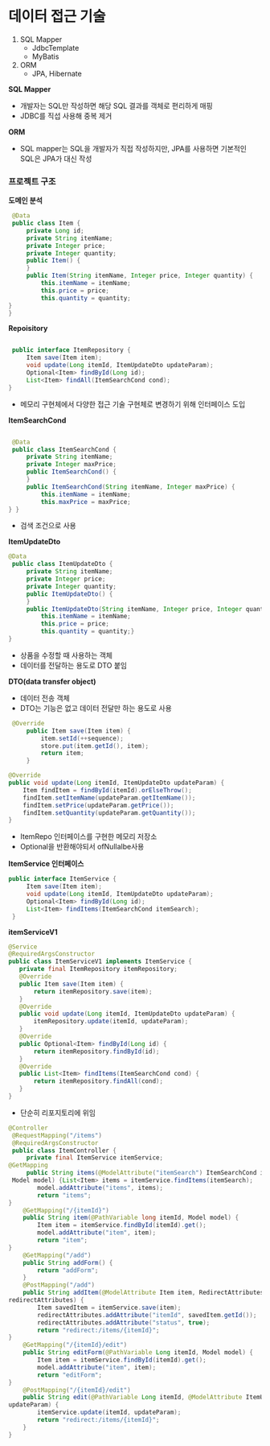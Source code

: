 # 데이터 접근 기술

1. SQL Mapper
    * JdbcTemplate
    * MyBatis
2. ORM
    * JPA, Hibernate


**SQL Mapper**

* 개발자는 SQL만 작성하면 해당 SQL 결과를 객체로 편리하게 매핑
* JDBC를 직섭 사용해 중복 제거

**ORM**

*  SQL mapper는 SQL을 개발자가 직접 작성하지만, JPA를 사용하면 기본적인 SQL은 JPA가 대신 작성


### 프로젝트 구조

**도메인 분석**
~~~java
 @Data
 public class Item {
     private Long id;
     private String itemName;
     private Integer price;
     private Integer quantity;
     public Item() {
     }
     public Item(String itemName, Integer price, Integer quantity) {
         this.itemName = itemName;
         this.price = price;
         this.quantity = quantity;
} 
}
~~~

**Repoisitory**
~~~java

 public interface ItemRepository {
     Item save(Item item);
     void update(Long itemId, ItemUpdateDto updateParam);
     Optional<Item> findById(Long id);
     List<Item> findAll(ItemSearchCond cond);
}
~~~

* 메모리 구현체에서 다양한 접근 기술 구현체로 변경하기 위해 인터페이스 도입


**ItemSearchCond**
~~~java

 @Data
 public class ItemSearchCond {
     private String itemName;
     private Integer maxPrice;
     public ItemSearchCond() {
     }
     public ItemSearchCond(String itemName, Integer maxPrice) {
         this.itemName = itemName;
         this.maxPrice = maxPrice;
} }
~~~
* 검색 조건으로 사용

**ItemUpdateDto**

~~~java
@Data
 public class ItemUpdateDto {
     private String itemName;
     private Integer price;
     private Integer quantity;
     public ItemUpdateDto() {
     }
     public ItemUpdateDto(String itemName, Integer price, Integer quantity) {
         this.itemName = itemName;
         this.price = price;
         this.quantity = quantity;} 
}
~~~
* 상품을 수정할 때 사용하는 객체
* 데이터를 전달하는 용도로 DTO 붙임

**DTO(data transfer object)**

* 데이터 전송 객체
* DTO는 기능은 없고 데이터 전달만 하는 용도로 사용

~~~java
 @Override
     public Item save(Item item) {
         item.setId(++sequence);
         store.put(item.getId(), item);
         return item;
     }

@Override
public void update(Long itemId, ItemUpdateDto updateParam) {
    Item findItem = findById(itemId).orElseThrow();
    findItem.setItemName(updateParam.getItemName());
    findItem.setPrice(updateParam.getPrice());
    findItem.setQuantity(updateParam.getQuantity());
}
~~~
* ItemRepo 인터페이스를 구현한 메모리 저장소
* Optional을 반환해야되서 ofNullalbe사용

**ItemService 인터페이스**

~~~java
public interface ItemService {
     Item save(Item item);
     void update(Long itemId, ItemUpdateDto updateParam);
     Optional<Item> findById(Long id);
     List<Item> findItems(ItemSearchCond itemSearch);
 }
 ~~~

 **itemServiceV1**
 ~~~java
 @Service
@RequiredArgsConstructor
public class ItemServiceV1 implements ItemService {
    private final ItemRepository itemRepository;
    @Override
    public Item save(Item item) {
        return itemRepository.save(item);
    }
    @Override
    public void update(Long itemId, ItemUpdateDto updateParam) {
        itemRepository.update(itemId, updateParam);
    }
    @Override
    public Optional<Item> findById(Long id) {
        return itemRepository.findById(id);
    }
    @Override
    public List<Item> findItems(ItemSearchCond cond) {
        return itemRepository.findAll(cond);
    }
}
~~~
* 단순히 리포지토리에 위임

~~~java
@Controller
 @RequestMapping("/items")
 @RequiredArgsConstructor
 public class ItemController {
     private final ItemService itemService;
@GetMapping
     public String items(@ModelAttribute("itemSearch") ItemSearchCond itemSearch,
 Model model) {List<Item> items = itemService.findItems(itemSearch);
        model.addAttribute("items", items);
        return "items";
}
    @GetMapping("/{itemId}")
    public String item(@PathVariable long itemId, Model model) {
        Item item = itemService.findById(itemId).get();
        model.addAttribute("item", item);
        return "item";
}
    @GetMapping("/add")
    public String addForm() {
        return "addForm";
    }
    @PostMapping("/add")
    public String addItem(@ModelAttribute Item item, RedirectAttributes
redirectAttributes) {
        Item savedItem = itemService.save(item);
        redirectAttributes.addAttribute("itemId", savedItem.getId());
        redirectAttributes.addAttribute("status", true);
        return "redirect:/items/{itemId}";
}
    @GetMapping("/{itemId}/edit")
    public String editForm(@PathVariable Long itemId, Model model) {
        Item item = itemService.findById(itemId).get();
        model.addAttribute("item", item);
        return "editForm";
}
    @PostMapping("/{itemId}/edit")
    public String edit(@PathVariable Long itemId, @ModelAttribute ItemUpdateDto
updateParam) {
        itemService.update(itemId, updateParam);
        return "redirect:/items/{itemId}";
    }
}
~~~
